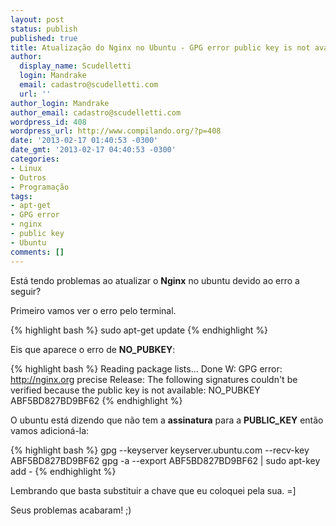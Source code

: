 ```yaml
---
layout: post
status: publish
published: true
title: Atualização do Nginx no Ubuntu - GPG error public key is not available
author:
  display_name: Scudelletti
  login: Mandrake
  email: cadastro@scudelletti.com
  url: ''
author_login: Mandrake
author_email: cadastro@scudelletti.com
wordpress_id: 408
wordpress_url: http://www.compilando.org/?p=408
date: '2013-02-17 01:40:53 -0300'
date_gmt: '2013-02-17 04:40:53 -0300'
categories:
- Linux
- Outros
- Programação
tags:
- apt-get
- GPG error
- nginx
- public key
- Ubuntu
comments: []
---
```

Está tendo problemas ao atualizar o **Nginx** no ubuntu devido ao erro a seguir?

Primeiro vamos ver o erro pelo terminal.

{% highlight bash %}
sudo apt-get update
{% endhighlight %}

Eis que aparece o erro de **NO_PUBKEY**:

{% highlight bash %}
Reading package lists... Done
W: GPG error: http://nginx.org precise Release: The following signatures couldn't be verified because the public key is not available: NO_PUBKEY ABF5BD827BD9BF62
{% endhighlight %}

O ubuntu está dizendo que não tem a **assinatura** para a **PUBLIC_KEY** então vamos adicioná-la:

{% highlight bash %}
gpg --keyserver keyserver.ubuntu.com --recv-key ABF5BD827BD9BF62
gpg -a --export ABF5BD827BD9BF62 | sudo apt-key add -
{% endhighlight %}

Lembrando que basta substituir a chave que eu coloquei pela sua. =]

Seus problemas acabaram! ;)
